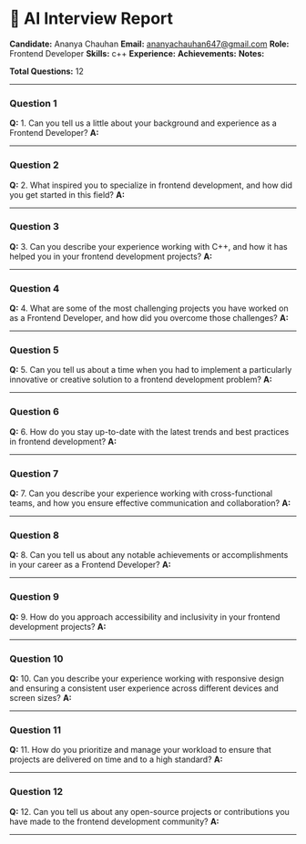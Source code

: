 # 🧠 AI Interview Report
    
**Candidate:** Ananya Chauhan
**Email:** ananyachauhan647@gmail.com
**Role:** Frontend Developer
**Skills:** c++
**Experience:** 
**Achievements:** 
**Notes:** 
    
**Total Questions:** 12
    
---


### Question 1
**Q:**  1. Can you tell us a little about your background and experience as a Frontend Developer?
**A:** 



---

### Question 2
**Q:** 2. What inspired you to specialize in frontend development, and how did you get started in this field?
**A:** 



---

### Question 3
**Q:** 3. Can you describe your experience working with C++, and how it has helped you in your frontend development projects?
**A:** 



---

### Question 4
**Q:** 4. What are some of the most challenging projects you have worked on as a Frontend Developer, and how did you overcome those challenges?
**A:** 



---

### Question 5
**Q:** 5. Can you tell us about a time when you had to implement a particularly innovative or creative solution to a frontend development problem?
**A:** 



---

### Question 6
**Q:** 6. How do you stay up-to-date with the latest trends and best practices in frontend development?
**A:** 



---

### Question 7
**Q:** 7. Can you describe your experience working with cross-functional teams, and how you ensure effective communication and collaboration?
**A:** 



---

### Question 8
**Q:** 8. Can you tell us about any notable achievements or accomplishments in your career as a Frontend Developer?
**A:** 



---

### Question 9
**Q:** 9. How do you approach accessibility and inclusivity in your frontend development projects?
**A:** 



---

### Question 10
**Q:** 10. Can you describe your experience working with responsive design and ensuring a consistent user experience across different devices and screen sizes?
**A:** 



---

### Question 11
**Q:** 11. How do you prioritize and manage your workload to ensure that projects are delivered on time and to a high standard?
**A:** 



---

### Question 12
**Q:** 12. Can you tell us about any open-source projects or contributions you have made to the frontend development community?
**A:** 



---
